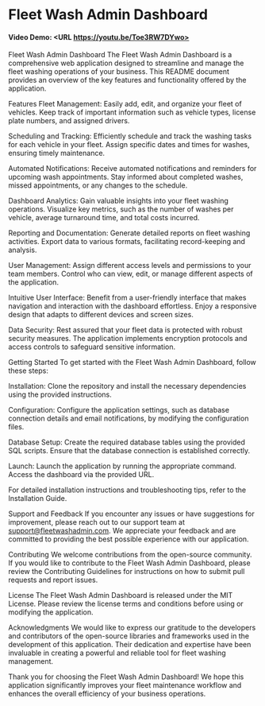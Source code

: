 # Fleet Wash Admin Dashboard
#### Video Demo:  <URL https://youtu.be/Toe3RW7DYwo>

Fleet Wash Admin Dashboard
The Fleet Wash Admin Dashboard is a comprehensive web application designed to streamline and manage the fleet washing operations of your business. This README document provides an overview of the key features and functionality offered by the application.

Features
Fleet Management: Easily add, edit, and organize your fleet of vehicles. Keep track of important information such as vehicle types, license plate numbers, and assigned drivers.

Scheduling and Tracking: Efficiently schedule and track the washing tasks for each vehicle in your fleet. Assign specific dates and times for washes, ensuring timely maintenance.

Automated Notifications: Receive automated notifications and reminders for upcoming wash appointments. Stay informed about completed washes, missed appointments, or any changes to the schedule.

Dashboard Analytics: Gain valuable insights into your fleet washing operations. Visualize key metrics, such as the number of washes per vehicle, average turnaround time, and total costs incurred.

Reporting and Documentation: Generate detailed reports on fleet washing activities. Export data to various formats, facilitating record-keeping and analysis.

User Management: Assign different access levels and permissions to your team members. Control who can view, edit, or manage different aspects of the application.

Intuitive User Interface: Benefit from a user-friendly interface that makes navigation and interaction with the dashboard effortless. Enjoy a responsive design that adapts to different devices and screen sizes.

Data Security: Rest assured that your fleet data is protected with robust security measures. The application implements encryption protocols and access controls to safeguard sensitive information.

Getting Started
To get started with the Fleet Wash Admin Dashboard, follow these steps:

Installation: Clone the repository and install the necessary dependencies using the provided instructions.

Configuration: Configure the application settings, such as database connection details and email notifications, by modifying the configuration files.

Database Setup: Create the required database tables using the provided SQL scripts. Ensure that the database connection is established correctly.

Launch: Launch the application by running the appropriate command. Access the dashboard via the provided URL.

For detailed installation instructions and troubleshooting tips, refer to the Installation Guide.

Support and Feedback
If you encounter any issues or have suggestions for improvement, please reach out to our support team at support@fleetwashadmin.com. We appreciate your feedback and are committed to providing the best possible experience with our application.

Contributing
We welcome contributions from the open-source community. If you would like to contribute to the Fleet Wash Admin Dashboard, please review the Contributing Guidelines for instructions on how to submit pull requests and report issues.

License
The Fleet Wash Admin Dashboard is released under the MIT License. Please review the license terms and conditions before using or modifying the application.

Acknowledgments
We would like to express our gratitude to the developers and contributors of the open-source libraries and frameworks used in the development of this application. Their dedication and expertise have been invaluable in creating a powerful and reliable tool for fleet washing management.

Thank you for choosing the Fleet Wash Admin Dashboard! We hope this application significantly improves your fleet maintenance workflow and enhances the overall efficiency of your business operations.